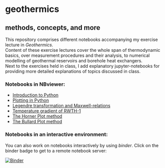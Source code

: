 # geothermics  
## methods, concepts, and more  

This repository comprises different notebooks accompanying my exercise lecture in _Geothermics_.  
Content of these exercise lectures cover the whole span of thermodynamic basics, over measurement procedures and their analysis, to numerical modelling of geothermal reservoirs and borehole heat exchangers.  
Next to the exercises held in class, I add explanatory jupyter-notebooks for providing more detailed explanations of topics discussed in class.  

### Notebooks in NBviewer:  
* [Introduction to Python](http://nbviewer.jupyter.org/github/Japhiolite/geothermics/blob/master/00_Introduction_to_python.ipynb)
* [Plotting in Python](http://nbviewer.jupyter.org/github/Japhiolite/geothermics/blob/master/00_Plotting_in_python.ipynb)  
* [Legendre transformation and Maxwell-relations](http://nbviewer.jupyter.org/github/Japhiolite/geothermics/blob/master/01_Legendre_transformation_and_Maxwell_relations.ipynb)
* [Temperature gradient of RWTH-1](http://nbviewer.jupyter.org/github/Japhiolite/geothermics/blob/master/02_T-gradient_RWTH-1.ipynb)  
* [The Horner Plot method](http://nbviewer.jupyter.org/github/Japhiolite/geothermics/blob/master/02_Horner_Plot.ipynb)  
* [The Bullard Plot method](http://nbviewer.jupyter.org/github/Japhiolite/geothermics/blob/master/03_Bullard_Plot.ipynb)  

### Notebooks in an interactive environment:
You can also work on notebooks interactively by using _binder_. Click on the binder badge to get to a remote notebook server:

[![Binder](https://beta.mybinder.org/badge.svg)](https://beta.mybinder.org/v2/gh/Japhiolite/geothermics/master)
